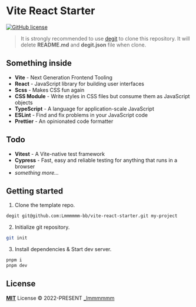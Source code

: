 # Vite React Starter

[![GitHub license](https://img.shields.io/github/license/Lmmmmmm-bb/vite-react-starter)](https://github.com/Lmmmmmm-bb/vite-react-starter/blob/main/LICENSE)

> It is strongly recommended to use [degit](https://github.com/Rich-Harris/degit) to clone this repository. It will delete **README.md** and **degit.json** file when clone.

## Something inside

- **Vite** - Next Generation Frontend Tooling
- **React** - JavaScript library for building user interfaces
- **Scss** - Makes CSS fun again
- **CSS Module** - Write styles in CSS files but consume them as JavaScript objects
- **TypeScript** - A language for application-scale JavaScript
- **ESLint** - Find and fix problems in your JavaScript code
- **Prettier** - An opinionated code formatter

## Todo

- **Vitest** - A Vite-native test framework
- **Cypress** - Fast, easy and reliable testing for anything that runs in a browser
- _something more..._

## Getting started

1. Clone the template repo.

```bash
degit git@github.com:Lmmmmmm-bb/vite-react-starter.git my-project
```

2. Initialize git repository.

```bash
git init
```

3. Install dependencies & Start dev server.

```bash
pnpm i
pnpm dev
```

## License

[**MIT**](./LICENSE) License © 2022-PRESENT [\_lmmmmmm](https://github.com/Lmmmmmm-bb)
